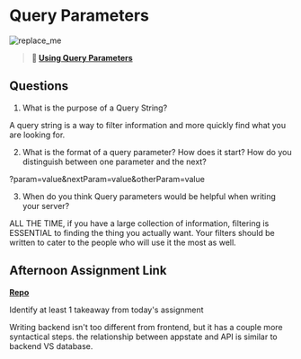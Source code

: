 # Query Parameters

![replace_me](https://codeworks.blob.core.windows.net/public/assets/img/illustrations/placeholder.svg)

> **📖 [Using Query Parameters](https://codeworksacademy.com/fs-student-guide/resources/wk5/01-Query-Parameters)**

## Questions

1. What is the purpose of a Query String?

A query string is a way to filter information and more quickly find what you are looking for.

2. What is the format of a query parameter? How does it start? How do you distinguish between one parameter and the next?

?param=value&nextParam=value&otherParam=value

3. When do you think Query parameters would be helpful when writing your server?

ALL THE TIME, if you have a large collection of information, filtering is ESSENTIAL to finding the thing you actually want. Your filters should be written to cater to the people who will use it the most as well.

## Afternoon Assignment Link

**[Repo](https://github.com/DMGCK/first-server-w5)**

Identify at least 1 takeaway from today's assignment

Writing backend isn't too different from frontend, but it has a couple more syntactical steps. the relationship between appstate and API is similar to backend VS database.